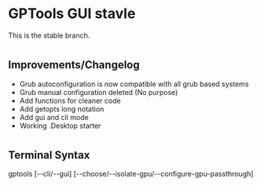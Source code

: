 # GPTools GUI stavle
This is the stable branch.
#
## Improvements/Changelog
* Grub autoconfiguration is now compatible with all grub based systems
* Grub manual configuration deleted (No purpose)
* Add functions for cleaner code
* Add getopts long notation
* Add gui and cli mode
* Working .Desktop starter
#
## Terminal Syntax
gptools [--cli/--gui] [--choose/--isolate-gpu/--configure-gpu-passthrough]
